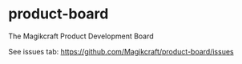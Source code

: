 # product-board
The Magikcraft Product Development Board

See issues tab: https://github.com/Magikcraft/product-board/issues
